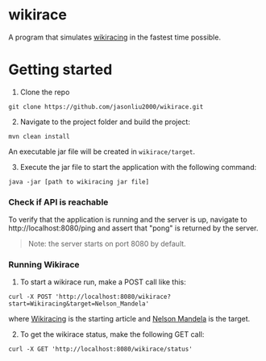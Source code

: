 # wikirace

A program that simulates [wikiracing](https://en.wikipedia.org/wiki/Wikiracing) in the fastest time possible.

# Getting started
1. Clone the repo
```
git clone https://github.com/jasonliu2000/wikirace.git
```
2. Navigate to the project folder and build the project:
```
mvn clean install
```
An executable jar file will be created in `wikirace/target`.

3. Execute the jar file to start the application with the following command:
```
java -jar [path to wikiracing jar file]
```

### Check if API is reachable
To verify that the application is running and the server is up, navigate to http://localhost:8080/ping and assert that "pong" is returned by the server.
> Note: the server starts on port 8080 by default.

### Running Wikirace
1. To start a wikirace run, make a POST call like this:
```
curl -X POST 'http://localhost:8080/wikirace?start=Wikiracing&target=Nelson_Mandela'
```
where [Wikiracing](https://en.wikipedia.org/wiki/Wikiracing) is the starting article and [Nelson Mandela](https://en.wikipedia.org/wiki/Nelson_Mandela) is the target.

2. To get the wikirace status, make the following GET call:
```
curl -X GET 'http://localhost:8080/wikirace/status'
```
